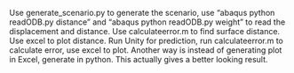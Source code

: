 Use generate_scenario.py to generate the scenario, use “abaqus python readODB.py distance” and “abaqus python readODB.py weight” to read the displacement and distance. Use calculateerror.m to find surface distance. Use excel to plot distance. Run Unity for prediction, run calculateerror.m to calculate error, use excel to plot. 
Another way is instead of generating plot in Excel, generate in python. This actually gives a better looking result.
